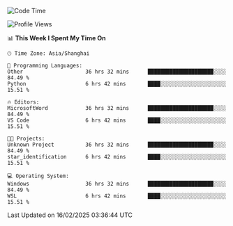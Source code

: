 <!--START_SECTION:waka-->
![Code Time](http://img.shields.io/badge/Code%20Time-2%2C294%20hrs%2053%20mins-blue)

![Profile Views](http://img.shields.io/badge/Profile%20Views-3-blue)

📊 **This Week I Spent My Time On** 

```text
🕑︎ Time Zone: Asia/Shanghai

💬 Programming Languages: 
Other                    36 hrs 32 mins      █████████████████████░░░░   84.49 % 
Python                   6 hrs 42 mins       ████░░░░░░░░░░░░░░░░░░░░░   15.51 % 

🔥 Editors: 
MicrosoftWord            36 hrs 32 mins      █████████████████████░░░░   84.49 % 
VS Code                  6 hrs 42 mins       ████░░░░░░░░░░░░░░░░░░░░░   15.51 % 

🐱‍💻 Projects: 
Unknown Project          36 hrs 32 mins      █████████████████████░░░░   84.49 % 
star_identification      6 hrs 42 mins       ████░░░░░░░░░░░░░░░░░░░░░   15.51 % 

💻 Operating System: 
Windows                  36 hrs 32 mins      █████████████████████░░░░   84.49 % 
WSL                      6 hrs 42 mins       ████░░░░░░░░░░░░░░░░░░░░░   15.51 % 
```


 Last Updated on 16/02/2025 03:36:44 UTC
<!--END_SECTION:waka-->